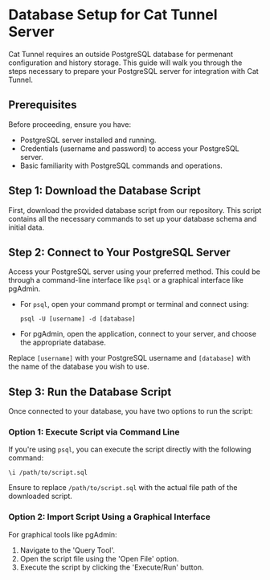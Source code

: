 # Database Setup for Cat Tunnel Server

Cat Tunnel requires an outside PostgreSQL database for permenant configuration and history storage. This guide will walk you through the steps necessary to prepare your PostgreSQL server for integration with Cat Tunnel.

## Prerequisites

Before proceeding, ensure you have:

- PostgreSQL server installed and running.
- Credentials (username and password) to access your PostgreSQL server.
- Basic familiarity with PostgreSQL commands and operations.

## Step 1: Download the Database Script

First, download the provided database script from our repository. This script contains all the necessary commands to set up your database schema and initial data.

## Step 2: Connect to Your PostgreSQL Server

Access your PostgreSQL server using your preferred method. This could be through a command-line interface like `psql` or a graphical interface like pgAdmin.

- For `psql`, open your command prompt or terminal and connect using:
  ```
  psql -U [username] -d [database]
  ```
- For pgAdmin, open the application, connect to your server, and choose the appropriate database.

Replace `[username]` with your PostgreSQL username and `[database]` with the name of the database you wish to use.

## Step 3: Run the Database Script

Once connected to your database, you have two options to run the script:

### Option 1: Execute Script via Command Line

If you're using `psql`, you can execute the script directly with the following command:

```
\i /path/to/script.sql
```

Ensure to replace `/path/to/script.sql` with the actual file path of the downloaded script.

### Option 2: Import Script Using a Graphical Interface

For graphical tools like pgAdmin:

1. Navigate to the 'Query Tool'.
2. Open the script file using the 'Open File' option.
3. Execute the script by clicking the 'Execute/Run' button.